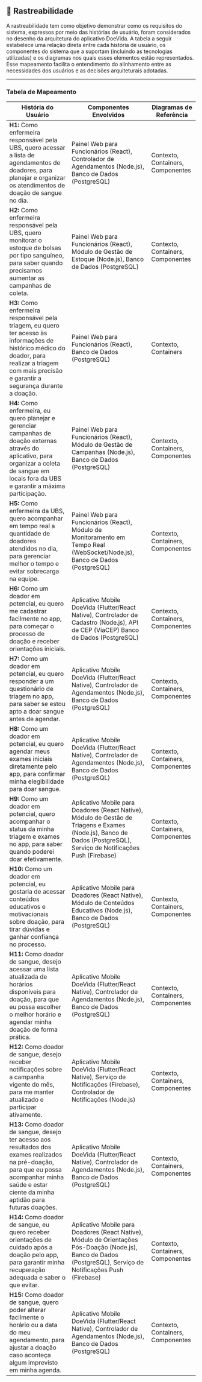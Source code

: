 ## 🔎 Rastreabilidade

A rastreabilidade tem como objetivo demonstrar como os requisitos do sistema, expressos por meio das histórias de usuário, foram considerados no desenho da arquitetura do aplicativo DoeVida. A tabela a seguir estabelece uma relação direta entre cada história de usuário, os componentes do sistema que a suportam (incluindo as tecnologias utilizadas) e os diagramas nos quais esses elementos estão representados. Esse mapeamento facilita o entendimento do alinhamento entre as necessidades dos usuários e as decisões arquiteturais adotadas.

---

### Tabela de Mapeamento

|**História do Usuário**|**Componentes Envolvidos**|**Diagramas de Referência**|
|-|-|-|
|**H1:** Como enfermeira responsável pela UBS, quero acessar a lista de agendamentos de doadores, para planejar e organizar os atendimentos de doação de sangue no dia.|Painel Web para Funcionários (React), Controlador de Agendamentos (Node.js), Banco de Dados (PostgreSQL)| Contexto, Containers, Componentes|
| **H2:** Como enfermeira responsável pela UBS, quero monitorar o estoque de bolsas por tipo sanguíneo, para saber quando precisamos aumentar as campanhas de coleta.                                    | Painel Web para Funcionários (React), Módulo de Gestão de Estoque (Node.js), Banco de Dados (PostgreSQL)                                                              | Contexto, Containers, Componentes |
|**H3:** Como enfermeira responsável pela triagem, eu quero ter acesso às informações de histórico médico do doador, para realizar a triagem com mais precisão e garantir a segurança durante a doação.|Painel Web para Funcionários (React), Banco de Dados (PostgreSQL)|Contexto, Containers|
| **H4:** Como enfermeira, eu quero planejar e gerenciar campanhas de doação externas através do aplicativo, para organizar a coleta de sangue em locais fora da UBS e garantir a máxima participação.   | Painel Web para Funcionários (React), Módulo de Gestão de Campanhas (Node.js), Banco de Dados (PostgreSQL)                                                            | Contexto, Containers, Componentes |
| **H5:** Como enfermeira da UBS, quero acompanhar em tempo real a quantidade de doadores atendidos no dia, para gerenciar melhor o tempo e evitar sobrecarga na equipe.                                 | Painel Web para Funcionários (React), Módulo de Monitoramento em Tempo Real (WebSocket/Node.js), Banco de Dados (PostgreSQL)                                          | Contexto, Containers, Componentes |
|**H6:**  Como um doador em potencial, eu quero me cadastrar facilmente no app, para começar o processo de doação e receber orientações iniciais.|Aplicativo Mobile DoeVida (Flutter/React Native), Controlador de Cadastro (Node.js), API de CEP (ViaCEP) Banco de Dados (PostgreSQL)|Contexto, Containers, Componentes|
|**H7:** Como um doador em potencial, eu quero responder a um questionário de triagem no app, para saber se estou apto a doar sangue antes de agendar.|Aplicativo Mobile DoeVida (Flutter/React Native), Controlador de Agendamentos (Node.js), Banco de Dados (PostgreSQL)|Contexto, Containers, Componentes|
|**H8:** Como um doador em potencial, eu quero agendar meus exames iniciais diretamente pelo app, para confirmar minha elegibilidade para doar sangue.|Aplicativo Mobile DoeVida (Flutter/React Native), Controlador de Agendamentos (Node.js), Banco de Dados (PostgreSQL)|Contexto, Containers, Componentes|
| **H9:** Como um doador em potencial, quero acompanhar o status da minha triagem e exames no app, para saber quando poderei doar efetivamente.                                                          | Aplicativo Mobile para Doadores (React Native), Módulo de Gestão de Triagens e Exames (Node.js), Banco de Dados (PostgreSQL), Serviço de Notificações Push (Firebase) | Contexto, Containers, Componentes |
| **H10:** Como um doador em potencial, eu gostaria de acessar conteúdos educativos e motivacionais sobre doação, para tirar dúvidas e ganhar confiança no processo.                                     | Aplicativo Mobile para Doadores (React Native), Módulo de Conteúdos Educativos (Node.js), Banco de Dados (PostgreSQL)                                                 | Contexto, Containers, Componentes |
|**H11:** Como doador de sangue, desejo acessar uma lista atualizada de horários disponíveis para doação, para que eu possa escolher o melhor horário e agendar minha doação de forma prática.|Aplicativo Mobile DoeVida (Flutter/React Native), Controlador de Agendamentos (Node.js), Banco de Dados (PostgreSQL)|Contexto, Containers, Componentes|
|**H12:** Como doador de sangue, desejo receber notificações sobre a campanha vigente do mês, para me manter atualizado e participar ativamente.|Aplicativo Mobile DoeVida (Flutter/React Native), Serviço de Notificações (Firebase), Controlador de Notificações (Node.js)|Contexto, Containers, Componentes|
|**H13:** Como doador de sangue, desejo ter acesso aos resultados dos exames realizados na pré-doação, para que eu possa acompanhar minha saúde e estar ciente da minha aptidão para futuras doações.| Aplicativo Mobile DoeVida (Flutter/React Native), Controlador de Agendamentos (Node.js), Banco de Dados (PostgreSQL)|Contexto, Containers, Componentes|
| **H14:** Como doador de sangue, eu quero receber orientações de cuidado após a doação pelo app, para garantir minha recuperação adequada e saber o que evitar. | Aplicativo Mobile para Doadores (React Native), Módulo de Orientações Pós-Doação (Node.js), Banco de Dados (PostgreSQL), Serviço de Notificações Push (Firebase) | Contexto, Containers, Componentes |
|**H15:** Como doador de sangue, quero poder alterar facilmente o horário ou a data do meu agendamento, para ajustar a doação caso aconteça algum imprevisto em minha agenda.|Aplicativo Mobile DoeVida (Flutter/React Native), Controlador de Agendamentos (Node.js), Banco de Dados (PostgreSQL)|Contexto, Containers, Componentes|
